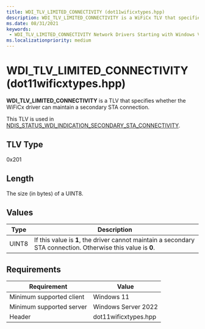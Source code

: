 ```yaml
---
title: WDI_TLV_LIMITED_CONNECTIVITY (dot11wificxtypes.hpp)
description: WDI_TLV_LIMITED_CONNECTIVITY is a WiFiCx TLV that specifies  whether the WiFiCx driver can maintain a secondary STA connection.
ms.date: 08/31/2021
keywords:
 - WDI_TLV_LIMITED_CONNECTIVITY Network Drivers Starting with Windows Vista
ms.localizationpriority: medium
---
```


# WDI_TLV_LIMITED_CONNECTIVITY (dot11wificxtypes.hpp)

**WDI_TLV_LIMITED_CONNECTIVITY** is a TLV that specifies whether the WiFiCx driver can maintain a secondary STA connection. 

This TLV is used in [NDIS_STATUS_WDI_INDICATION_SECONDARY_STA_CONNECTIVITY](ndis-status-wdi-indication-secondary-sta-connectivity.md).

## TLV Type

0x201

## Length

The size (in bytes) of a UINT8.

## Values

| Type | Description |
| --- | --- |
| UINT8 | If this value is **1**, the driver cannot maintain a secondary STA connection. Otherwise this value is **0**. |

## Requirements

|Requirement|Value|
|--- |--- |
|Minimum supported client|Windows 11|
|Minimum supported server|Windows Server 2022|
|Header|dot11wificxtypes.hpp|

